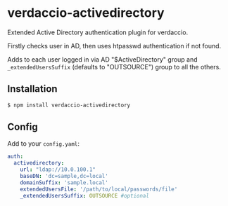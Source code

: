 # verdaccio-activedirectory
Extended Active Directory authentication plugin for verdaccio.

Firstly checks user in AD, then uses htpasswd authentication if not found.

Adds to each user logged in via AD "$ActiveDirectory" group and `_extendedUsersSuffix` (defaults to "OUTSOURCE") group to all the others.

## Installation

```sh
$ npm install verdaccio-activedirectory
```

## Config

Add to your `config.yaml`:

```yaml
auth:
  activedirectory:
    url: "ldap://10.0.100.1"
    baseDN: 'dc=sample,dc=local'
    domainSuffix: 'sample.local'
    extendedUsersFile: '/path/to/local/passwords/file'
    _extendedUsersSuffix: OUTSOURCE #optional
```